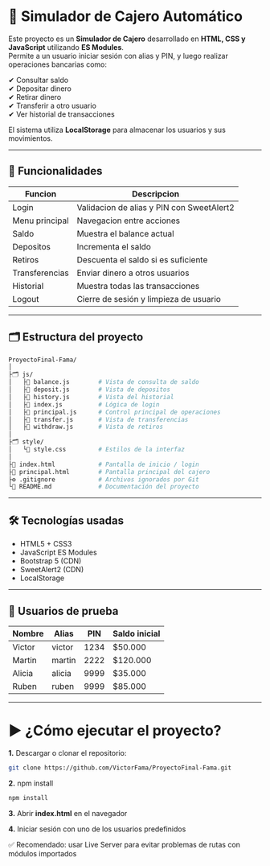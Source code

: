 # 🏧 Simulador de Cajero Automático

Este proyecto es un **Simulador de Cajero** desarrollado en **HTML, CSS y JavaScript** utilizando **ES Modules**.  
Permite a un usuario iniciar sesión con alias y PIN, y luego realizar operaciones bancarias como:

✔ Consultar saldo  
✔ Depositar dinero  
✔ Retirar dinero  
✔ Transferir a otro usuario  
✔ Ver historial de transacciones  

El sistema utiliza **LocalStorage** para almacenar los usuarios y sus movimientos.

---

## 🚀 Funcionalidades

| Funcion | Descripcion |
|--------|-------------|
| Login | Validacion de alias y PIN con SweetAlert2 |
| Menu principal | Navegacion entre acciones |
| Saldo | Muestra el balance actual |
| Depositos | Incrementa el saldo |
| Retiros | Descuenta el saldo si es suficiente |
| Transferencias | Enviar dinero a otros usuarios |
| Historial | Muestra todas las transacciones |
| Logout | Cierre de sesión y limpieza de usuario |

---

## 🗂️ Estructura del proyecto
```bash
ProyectoFinal-Fama/
│
├🗂️ js/
│   ├📜 balance.js        # Vista de consulta de saldo
│   ├📜 deposit.js        # Vista de depositos
│   ├📜 history.js        # Vista del historial
│   ├📜 index.js          # Lógica de login
│   ├📜 principal.js      # Control principal de operaciones
│   ├📜 transfer.js       # Vista de transferencias
│   ├📜 withdraw.js       # Vista de retiros
│
├🗂️ style/
│   └🎨 style.css         # Estilos de la interfaz
│
├📄 index.html            # Pantalla de inicio / login
├📄 principal.html        # Pantalla principal del cajero
├⚙️ .gitignore            # Archivos ignorados por Git
└📝 README.md             # Documentación del proyecto
```

---

## 🛠️ Tecnologías usadas

- HTML5 + CSS3
- JavaScript ES Modules
- Bootstrap 5 (CDN)
- SweetAlert2 (CDN)
- LocalStorage

---

## 🔐 Usuarios de prueba

| Nombre | Alias | PIN | Saldo inicial |
|--------|------|-----|--------------|
| Victor | victor | 1234 | $50.000 |
| Martin | martin | 2222 | $120.000 |
| Alicia | alicia | 9999 | $35.000 |
| Ruben | ruben | 9999 | $85.000 |

---

# ▶️ ¿Cómo ejecutar el proyecto?

**1.** Descargar o clonar el repositorio:
```bash
git clone https://github.com/VictorFama/ProyectoFinal-Fama.git
```

**2.** npm install
```bash
npm install
```

**3.** Abrir **index.html** en el navegador

**4.** Iniciar sesión con uno de los usuarios predefinidos

✅ Recomendado: usar Live Server para evitar problemas de rutas con módulos importados